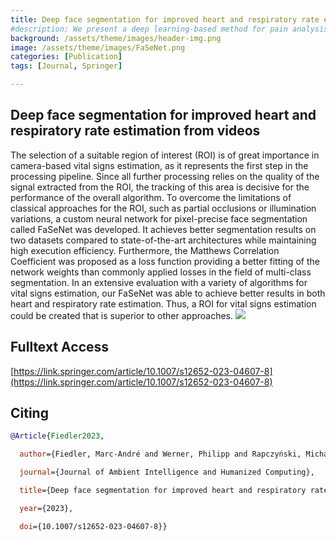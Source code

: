 ```yaml
---
title: Deep face segmentation for improved heart and respiratory rate estimation from videos
#description: We present a deep learning-based method for pain analysis using Long Short-Term Memory (LSTM) architecture to classify facial expressions of pain, demonstrating high accuracy in detecting various pain intensities, including subtle changes, with particular potential for clinical applications in assessing pain for non-verbal patients such as infants or those with cognitive impairments.
background: /assets/theme/images/header-img.png
image: /assets/theme/images/FaSeNet.png
categories: [Publication]
tags: [Journal, Springer]

---
```


## Deep face segmentation for improved heart and respiratory rate estimation from videos

The selection of a suitable region of interest (ROI) is of great importance in camera-based vital signs estimation, as it represents the first step in the processing pipeline. Since all further processing relies on the quality of the signal extracted from the ROI, the tracking of this area is decisive for the performance of the overall algorithm. To overcome the limitations of classical approaches for the ROI, such as partial occlusions or illumination variations, a custom neural network for pixel-precise face segmentation called FaSeNet was developed. It achieves better segmentation results on two datasets compared to state-of-the-art architectures while maintaining high execution efficiency. Furthermore, the Matthews Correlation Coefficient was proposed as a loss function providing a better fitting of the network weights than commonly applied losses in the field of multi-class segmentation. In an extensive evaluation with a variety of algorithms for vital signs estimation, our FaSeNet was able to achieve better results in both heart and respiratory rate estimation. Thus, a ROI for vital signs estimation could be created that is superior to other approaches.
![](/vitalsigns/assets/theme/images/FaSeNet.png)

## Fulltext Access
[https://link.springer.com/article/10.1007/s12652-023-04607-8](https://link.springer.com/article/10.1007/s12652-023-04607-8)

## Citing
```bibtex
@Article{Fiedler2023,

  author={Fiedler, Marc-André and Werner, Philipp and Rapczyński, Michał and Al-Hamadi, Ayoub},

  journal={Journal of Ambient Intelligence and Humanized Computing}, 

  title={Deep face segmentation for improved heart and respiratory rate estimation from videos}, 

  year={2023},

  doi={10.1007/s12652-023-04607-8}}

```